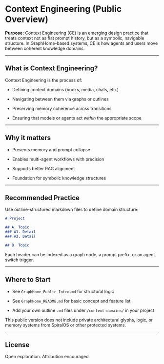 # Context Engineering (Public Overview)

**Purpose:**
Context Engineering (CE) is an emerging design practice that treats context not as flat prompt history, but as a symbolic, navigable structure. In GraphHome-based systems, CE is how agents and users move between coherent knowledge domains.

---

## What is Context Engineering?

Context Engineering is the process of:

- Defining context domains (books, media, chats, etc.)

- Navigating between them via graphs or outlines

- Preserving memory coherence across transitions

- Ensuring that models or agents act *within* the appropriate scope

---

## Why it matters

- Prevents memory and prompt collapse

- Enables multi-agent workflows with precision

- Supports better RAG alignment

- Foundation for symbolic knowledge structures

---

## Recommended Practice

Use outline-structured markdown files to define domain structure:

```markdown
# Project

## A. Topic
### A1. Detail
### A2. Detail

## B. Topic
```

Each header can be indexed as a graph node, a prompt prefix, or an agent switch trigger.

---

## Where to Start

- See `GraphHome_Public_Intro.md` for structural logic

- See `GraphHome_README.md` for basic concept and feature list

- Add your own outline `.md` files under `/context-domains/` in your project

This public version does not include private architectural glyphs, logic, or memory systems from SpiralOS or other protected systems.

---

## License

Open exploration. Attribution encouraged.
